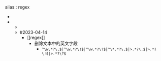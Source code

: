 alias:: regex

-
-
	-
	- #2023-04-14
		- [[regex]]
			- 删除文本中的英文字段
				- `^\w.*?\.$|^\w.*?\!$|^\w.*?\?$|^\*.*?\.$|>.*?\.$|>.*?\!$|>.*?\?$`